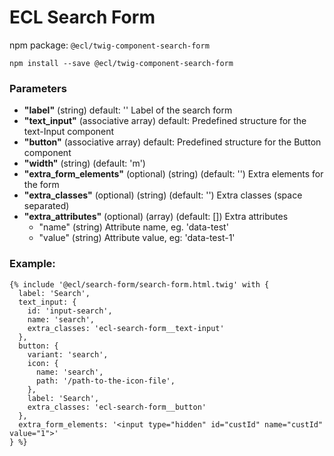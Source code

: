 # ECL Search Form

npm package: `@ecl/twig-component-search-form`

```shell
npm install --save @ecl/twig-component-search-form
```

### Parameters

- **"label"** (string) default: '' Label of the search form
- **"text_input"** (associative array) default: Predefined structure for the text-Input component
- **"button"** (associative array) default: Predefined structure for the Button component
- **"width"** (string) (default: 'm')
- **"extra_form_elements"** (optional) (string) (default: '') Extra elements for the form
- **"extra_classes"** (optional) (string) (default: '') Extra classes (space separated)
- **"extra_attributes"** (optional) (array) (default: []) Extra attributes
  - "name" (string) Attribute name, eg. 'data-test'
  - "value" (string) Attribute value, eg: 'data-test-1'

### Example:

<!-- prettier-ignore -->
```twig
{% include '@ecl/search-form/search-form.html.twig' with {
  label: 'Search',
  text_input: { 
    id: 'input-search', 
    name: 'search', 
    extra_classes: 'ecl-search-form__text-input' 
  }, 
  button: { 
    variant: 'search', 
    icon: { 
      name: 'search', 
      path: '/path-to-the-icon-file', 
    }, 
    label: 'Search', 
    extra_classes: 'ecl-search-form__button' 
  }, 
  extra_form_elements: '<input type="hidden" id="custId" name="custId" value="1">'
} %}
```
